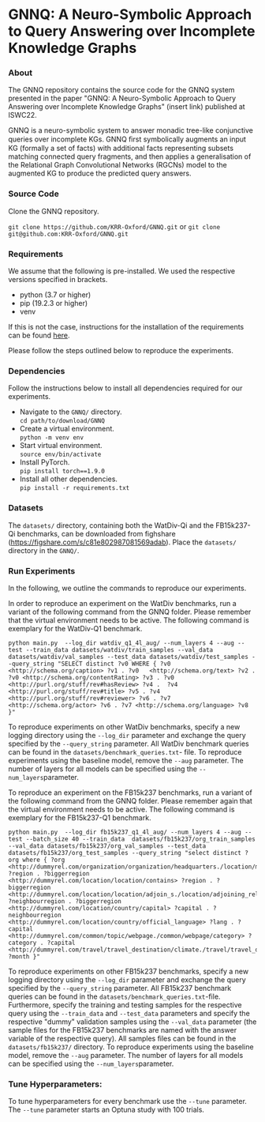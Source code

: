 # GNNQ: A Neuro-Symbolic Approach to Query Answering over Incomplete Knowledge Graphs

### About
The GNNQ repository contains the source code for the GNNQ system presented in the paper "GNNQ: A Neuro-Symbolic Approach to Query Answering over Incomplete Knowledge Graphs" (insert link) published at ISWC22. 

GNNQ is a neuro-symbolic system to answer monadic tree-like conjunctive queries over incomplete KGs. GNNQ ﬁrst symbolically augments an input KG (formally a set of facts) with additional facts representing subsets matching connected query fragments, and then applies a generalisation of the Relational Graph Convolutional Networks (RGCNs) model to the augmented KG to produce the predicted query answers.

### Source Code
Clone the GNNQ repository.

` git clone https://github.com/KRR-Oxford/GNNQ.git ` or ` git clone git@github.com:KRR-Oxford/GNNQ.git `

### Requirements
We assume that the following is pre-installed. We used the respective versions specified in brackets.
- python (3.7 or higher)
- pip (19.2.3 or higher)
- venv

If this is not the case, instructions for the installation of the requirements can be found [here](https://packaging.python.org/en/latest/guides/installing-using-pip-and-virtual-environments/).

Please follow the steps outlined below to reproduce the experiments.

### Dependencies
Follow the instructions below to install all dependencies required for our experiments.
- Navigate to the `GNNQ/` directory. \
```cd path/to/download/GNNQ```
- Create a virtual environment. \
```python -m venv env```
- Start virtual environment. \
```source env/bin/activate```
- Install PyTorch. \
```pip install torch==1.9.0```
- Install all other dependencies. \
```pip install -r requirements.txt```

### Datasets
The `datasets/` directory, containing both the WatDiv-Qi and the FB15k237-Qi benchmarks, can be downloaded from fighshare (https://figshare.com/s/c81e802987081569adab). Place the `datasets/` directory in the `GNNQ/`.

### Run Experiments
In the following, we outline the commands to reproduce our experiments.

In order to reproduce an experiment on the WatDiv benchmarks, run a variant of the following command from the GNNQ folder. Please remember that the virtual environment needs to be active. The following command is exemplary for the  WatDiv-Q1 benchmark. 
```
python main.py  --log_dir watdiv_q1_4l_aug/ --num_layers 4 --aug --test --train_data datasets/watdiv/train_samples --val_data datasets/watdiv/val_samples --test_data datasets/watdiv/test_samples --query_string "SELECT distinct ?v0 WHERE { ?v0  <http://schema.org/caption> ?v1 . ?v0   <http://schema.org/text> ?v2 . ?v0 <http://schema.org/contentRating> ?v3 . ?v0   <http://purl.org/stuff/rev#hasReview> ?v4 .  ?v4 <http://purl.org/stuff/rev#title> ?v5 . ?v4  <http://purl.org/stuff/rev#reviewer> ?v6 . ?v7 <http://schema.org/actor> ?v6 . ?v7 <http://schema.org/language> ?v8  }" 
```

To reproduce experiments on other WatDiv benchmarks, specify a new logging directory using the `--log_dir` parameter and exchange the query specified by the `--query_string` parameter. All WatDiv benchmark queries can be found in the `datasets/benchmark_queries.txt`- file. To reproduce experiments using the baseline model, remove the `--aug` parameter. The number of layers for all models can be specified using the `--num_layers`parameter.

To reproduce an experiment on the FB15k237 benchmarks, run a variant of the following command from the GNNQ folder. Please remember again that the virtual environment needs to be active. The following command is exemplary for the FB15k237-Q1 benchmark.

```
python main.py  --log_dir fb15k237_q1_4l_aug/ --num_layers 4 --aug --test --batch_size 40 --train_data  datasets/fb15k237/org_train_samples --val_data datasets/fb15k237/org_val_samples --test_data datasets/fb15k237/org_test_samples --query_string "select distinct ?org where { ?org <http://dummyrel.com/organization/organization/headquarters./location/mailing_address/state_province_region> ?region . ?biggerregion <http://dummyrel.com/location/location/contains> ?region . ?biggerregion <http://dummyrel.com/location/location/adjoin_s./location/adjoining_relationship/adjoins> ?neighbourregion . ?biggerregion <http://dummyrel.com/location/country/capital> ?capital . ?neighbourregion <http://dummyrel.com/location/country/official_language> ?lang . ?capital <http://dummyrel.com/common/topic/webpage./common/webpage/category> ?category . ?capital <http://dummyrel.com/travel/travel_destination/climate./travel/travel_destination_monthly_climate/month> ?month }"  
```
To reproduce experiments on other FB15k237 benchmarks, specify a new logging directory using the `--log_dir` parameter and exchange the query specified by the `--query_string` parameter. All FB15k237 benchmark queries can be found in the `datasets/benchmark_queries.txt`-file. Furthermore, specify the training and testing samples for the respective query using the `--train_data` and `--test_data` parameters and specify the respective "dummy" validation samples using the `--val_data` parameter (the sample files for the FB15k237 benchmarks are named with the answer variable of the respective query). All samples files can be found in the `datasets/fb15k237/` directory. To reproduce experiments using the baseline model, remove the `--aug` parameter. The number of layers for all models can be specified using the `--num_layers`parameter.

### Tune Hyperparameters:
To tune hyperparameters for every benchmark use the `--tune` parameter. The `--tune` parameter starts an Optuna study with 100 trials.

